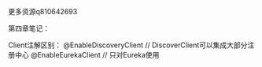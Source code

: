 ﻿更多资源q810642693

第四章笔记：

Client注解区别：
@EnableDiscoveryClient  // DiscoverClient可以集成大部分注册中心
@EnableEurekaClient     // 只对Eureka使用